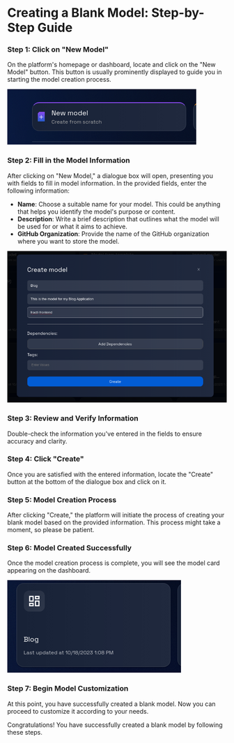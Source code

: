 # Creating a Blank Model: Step-by-Step Guide

### **Step 1: Click on "New Model"**

On the platform's homepage or dashboard, locate and click on the "New Model" button. This button is usually prominently displayed to guide you in starting the model creation process.

![new-model-button](img/create-model-1.png "New Model Button")

### **Step 2: Fill in the Model Information**

After clicking on "New Model," a dialogue box will open, presenting you with fields to fill in model information. In the provided fields, enter the following information:

-   **Name**: Choose a suitable name for your model. This could be anything that helps you identify the model's purpose or content.
-   **Description**: Write a brief description that outlines what the model will be used for or what it aims to achieve.
-   **GitHub Organization**: Provide the name of the GitHub organization where you want to store the model.

![create-model-dialogue](img/create-model-2.png "New Model Details")

### **Step 3: Review and Verify Information**

Double-check the information you've entered in the fields to ensure accuracy and clarity.

### **Step 4: Click "Create"**

Once you are satisfied with the entered information, locate the "Create" button at the bottom of the dialogue box and click on it.

### **Step 5: Model Creation Process**

After clicking "Create," the platform will initiate the process of creating your blank model based on the provided information. This process might take a moment, so please be patient.

### **Step 6: Model Created Successfully**

Once the model creation process is complete, you will see the model card appearing on the dashboard.

![new-model](img/create-model-3.png "Newly Created Model")

### **Step 7: Begin Model Customization**

At this point, you have successfully created a blank model. Now you can proceed to customize it according to your needs.

Congratulations! You have successfully created a blank model by following these steps.
